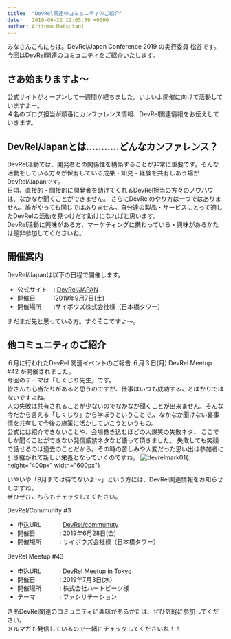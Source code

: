 ```yaml
---
title:  "DevRel関連のコミュニティのご紹介"
date:   2019-06-22 12:05:59 +0000
author: Aritomo Matsutani
---
```


みなさんこんにちは。DevRel/Japan Conference 2019 の実行委員 松谷です。  
今回はDevRel関連のコミュニティをご紹介いたします。  
<!--more-->
## さあ始まりますよ〜
公式サイトがオープンして一週間が経ちました。いよいよ開催に向けて活動していますよー。  
４名のブログ担当が順番にカンファレンス情報、DevRel関連情報をお伝えしていきます。   

## DevRel/Japanとは………..どんなカンファレンス？  
DevRel活動では、開発者との関係性を構築することが非常に重要です。そんな活動をしている方々が保有している成果・知見・経験を共有しあう場がDevRel/Japanです。  
日頃、直接的・間接的に開発者を助けてくれるDevRel担当の方々のノウハウは、なかなか聞くことができません。
さらにDevRelのやり方は一つではありません。誰がやっても同じではありません。自分達の製品・サービスにとって適したDevRelの活動を見つけだす助けになればと思います。  
DevRel活動に興味がある方、マーケティングに携わっている・興味があるかたは是非参加してくださいね。

## 開催案内
DevRel/Japanは以下の日程で開催します。  
* 公式サイト　:  [DevRel/JAPAN](https://devrel.tokyo/japan-2019/)
* 開催日　　　:2019年9月7日(土)
* 開催場所　　:サイボウズ株式会社様（日本橋タワー）  

まだまだ先と思っている方。すぐそこですよ〜。

## 他コミュニティのご紹介
６月に行われたDevRel 関連イベントのご報告
６月３日(月)  DevRel Meetup #42  が開催されました。  
今回のテーマは「しくじり先生」です。  
皆さんも心当たりがあると思うのですが、仕事はいつも成功することばかりではないですよね。  
人の失敗は共有されることが少ないのでなかなか聞くことが出来ません。そんな今だから言える「しくじり」から学ぼうということで,、なかなか聞けない裏事情を共有して今後の施策に活かしていこうというもの。  
公式には紹介できないことや、会場巻き込むほどの大爆笑の失敗ネタ、
ここでしか聞くことができない発信厳禁ネタなど語って頂きました。
失敗しても笑顔で話せるのは過去のことだから。その時の苦しみや大変だった思い出は参加者に引き継がれて新しい栄養となっていくのですね。
![devrelmark01]({{site.baseurl}}/images/screenshot01.jpg){: height="400px" width="600px"} 

いやいや「9月までは待てないよ〜」という方には、DevRel関連情報をお知らせしますね。  
ぜひぜひこちらもチェックしてください。　　

DevRel/Community #3
* 申込URL　　　:  [DevRel/communuty](https://devrel.connpass.com/event/133456/)
* 開催日　　　　: 2019年6月28日(金)
* 開催場所　　　: サイボウズ会社様（日本橋タワー）

DevRel Meetup #43　　
* 申込URL　　　: [DevRel Meetup in Tokyo](https://devrel.connpass.com/event/134434/)
* 開催日　　　　: 2019年7月3日(水)
* 開催場所　　　: 株式会社ハートビーツ様
* テーマ　　　　: ファシリテーション

さあDevRel関連のコミュニティに興味があるかたは、ぜひ気軽に参加してください。  
メルマガも発信しているので一緒にチェックしてくださいね！！
